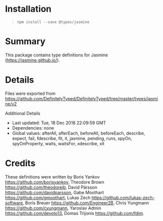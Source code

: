 # Installation
> `npm install --save @types/jasmine`

# Summary
This package contains type definitions for Jasmine (https://jasmine.github.io/).

# Details
Files were exported from https://github.com/DefinitelyTyped/DefinitelyTyped/tree/master/types/jasmine/v2

Additional Details
 * Last updated: Tue, 18 Dec 2018 22:09:59 GMT
 * Dependencies: none
 * Global values: afterAll, afterEach, beforeAll, beforeEach, describe, expect, fail, fdescribe, fit, it, jasmine, pending, runs, spyOn, spyOnProperty, waits, waitsFor, xdescribe, xit

# Credits
These definitions were written by Boris Yankov <https://github.com/borisyankov>, Theodore Brown <https://github.com/theodorejb>, David Pärsson <https://github.com/davidparsson>, Gabe Moothart <https://github.com/gmoothart>, Lukas Zech <https://github.com/lukas-zech-software>, Boris Breuer <https://github.com/Engineer2B>, Chris Yungmann <https://github.com/cyungmann>, Yaroslav Admin <https://github.com/devoto13>, Domas Trijonis <https://github.com/fdim>.
